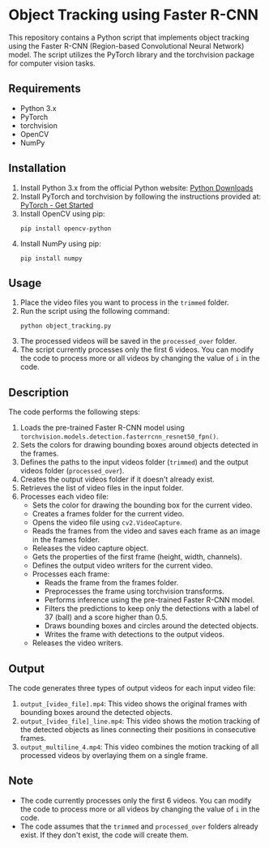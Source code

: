 # Object Tracking using Faster R-CNN

This repository contains a Python script that implements object tracking using the Faster R-CNN (Region-based Convolutional Neural Network) model. The script utilizes the PyTorch library and the torchvision package for computer vision tasks.

## Requirements
- Python 3.x
- PyTorch
- torchvision
- OpenCV
- NumPy

## Installation
1. Install Python 3.x from the official Python website: [Python Downloads](https://www.python.org/downloads/)
2. Install PyTorch and torchvision by following the instructions provided at: [PyTorch - Get Started](https://pytorch.org/get-started/locally/)
3. Install OpenCV using pip:
   ```
   pip install opencv-python
   ```
4. Install NumPy using pip:
   ```
   pip install numpy
   ```

## Usage
1. Place the video files you want to process in the `trimmed` folder.
2. Run the script using the following command:
   ```
   python object_tracking.py
   ```
3. The processed videos will be saved in the `processed_over` folder.
4. The script currently processes only the first 6 videos. You can modify the code to process more or all videos by changing the value of `i` in the code.

## Description
The code performs the following steps:

1. Loads the pre-trained Faster R-CNN model using `torchvision.models.detection.fasterrcnn_resnet50_fpn()`.
2. Sets the colors for drawing bounding boxes around objects detected in the frames.
3. Defines the paths to the input videos folder (`trimmed`) and the output videos folder (`processed_over`).
4. Creates the output videos folder if it doesn't already exist.
5. Retrieves the list of video files in the input folder.
6. Processes each video file:
   - Sets the color for drawing the bounding box for the current video.
   - Creates a frames folder for the current video.
   - Opens the video file using `cv2.VideoCapture`.
   - Reads the frames from the video and saves each frame as an image in the frames folder.
   - Releases the video capture object.
   - Gets the properties of the first frame (height, width, channels).
   - Defines the output video writers for the current video.
   - Processes each frame:
     - Reads the frame from the frames folder.
     - Preprocesses the frame using torchvision transforms.
     - Performs inference using the pre-trained Faster R-CNN model.
     - Filters the predictions to keep only the detections with a label of 37 (ball) and a score higher than 0.5.
     - Draws bounding boxes and circles around the detected objects.
     - Writes the frame with detections to the output videos.
   - Releases the video writers.

## Output
The code generates three types of output videos for each input video file:
1. `output_[video_file].mp4`: This video shows the original frames with bounding boxes around the detected objects.
2. `output_[video_file]_line.mp4`: This video shows the motion tracking of the detected objects as lines connecting their positions in consecutive frames.
3. `output_multiline_4.mp4`: This video combines the motion tracking of all processed videos by overlaying them on a single frame.

## Note
- The code currently processes only the first 6 videos. You can modify the code to process more or all videos by changing the value of `i` in the code.
- The code assumes that the `trimmed` and `processed_over` folders already exist. If they don't exist, the code will create them.
